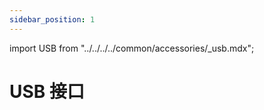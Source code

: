 ```yaml
---
sidebar_position: 1
---
```


import USB from "../../../../common/accessories/\_usb.mdx";

# USB 接口

<USB product="ROCK 5B+" model="rock-5b-plus" usb_dev="sda" usb_dev_img="/img/rock5b/rock5bp-lsblk-usb.webp" usb_dev_sd_read_time="1.31635 s" usb_dev_sd_read_speed="79.7 MB/s" usb_dev_sd_write_time="2.86056 s" usb_dev_sd_write_speed="36.7 MB/s" />
